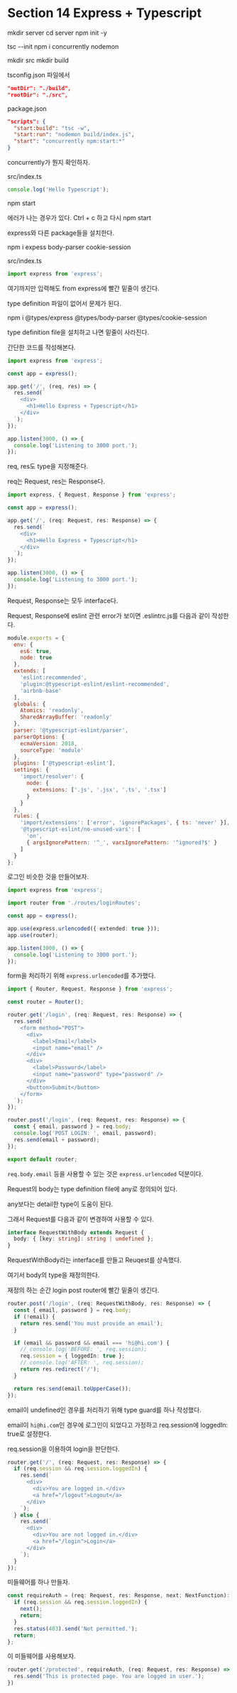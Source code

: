 # Section 14 Express + Typescript

mkdir server
cd server
npm init -y

tsc --init
npm i concurrently nodemon

mkdir src
mkdir build

tsconfig.json 파일에서

```json
"outDir": "./build",
"rootDir": "./src",
```

package.json

```json
"scripts": {
  "start:build": "tsc -w",
  "start:run": "nodemon build/index.js",
  "start": "concurrently npm:start:*"
}
```

concurrently가 뭔지 확인하자.

src/index.ts

```ts
console.log('Hello Typescript');
```

npm start

에러가 나는 경우가 있다. Ctrl + c 하고 다시 npm start

express와 다른 package들을 설치한다.

npm i expess body-parser cookie-session

src/index.ts

```ts
import express from 'express';
```

여기까지만 입력해도 from express에 빨간 밑줄이 생긴다.

type definition 파일이 없어서 문제가 된다.

npm i @types/express @types/body-parser @types/cookie-session

type definition file을 설치하고 나면 밑줄이 사라진다.

간단한 코드를 작성해본다.

```ts
import express from 'express';

const app = express();

app.get('/', (req, res) => {
  res.send(`
    <div>
      <h1>Hello Express + Typescript</h1>
    </div>
  `);
});

app.listen(3000, () => {
  console.log('Listening to 3000 port.');
});
```

req, res도 type을 지정해준다.

req는 Request, res는 Response다.

```ts
import express, { Request, Response } from 'express';

const app = express();

app.get('/', (req: Request, res: Response) => {
  res.send(`
    <div>
      <h1>Hello Express + Typescript</h1>
    </div>
  `);
});

app.listen(3000, () => {
  console.log('Listening to 3000 port.');
});

```

Request, Response는 모두 interface다.

Request, Response에 eslint 관련 error가 보이면 .eslintrc.js를 다음과 같이 작성한다.

```js
module.exports = {
  env: {
    es6: true,
    node: true
  },
  extends: [
    'eslint:recommended',
    'plugin:@typescript-eslint/eslint-recommended',
    'airbnb-base'
  ],
  globals: {
    Atomics: 'readonly',
    SharedArrayBuffer: 'readonly'
  },
  parser: '@typescript-eslint/parser',
  parserOptions: {
    ecmaVersion: 2018,
    sourceType: 'module'
  },
  plugins: ['@typescript-eslint'],
  settings: {
    'import/resolver': {
      node: {
        extensions: ['.js', '.jsx', '.ts', '.tsx']
      }
    }
  },
  rules: {
    'import/extensions': ['error', 'ignorePackages', { ts: 'never' }],
    '@typescript-eslint/no-unused-vars': [
      'on',
      { argsIgnorePattern: '^_', varsIgnorePattern: '^ignored?$' }
    ]
  }
};
```

로그인 비슷한 것을 만들어보자.

```ts
import express from 'express';

import router from './routes/loginRoutes';

const app = express();

app.use(express.urlencoded({ extended: true }));
app.use(router);

app.listen(3000, () => {
  console.log('Listening to 3000 port.');
});

```

form을 처리하기 위해 `express.urlencoded`를 추가했다.

```ts
import { Router, Request, Response } from 'express';

const router = Router();

router.get('/login', (req: Request, res: Response) => {
  res.send(`
    <form method="POST">
      <div>
        <label>Email</label>
        <input name="email" />
      </div>
      <div>
        <label>Password</label>
        <input name="password" type="password" />
      </div>
      <button>Submit</button>
    </form>
  `);
});

router.post('/login', (req: Request, res: Response) => {
  const { email, password } = req.body;
  console.log('POST LOGIN: ', email, password);
  res.send(email + password);
});

export default router;
```

`req.body.email` 등을 사용할 수 있는 것은 `express.urlencoded` 덕분이다.

Request의 body는 type definition file에 any로 정의되어 있다.

any보다는 detail한 type이 도움이 된다.

그래서 Request를 다음과 같이 변경하여 사용할 수 있다.

```ts
interface RequestWithBody extends Request {
  body: { [key: string]: string | undefined };
}
```

RequestWithBody라는 interface를 만들고 Reuqest를 상속했다.

여기서 body의 type을 재정의한다.

재정의 하는 순간 login post router에 빨간 밑줄이 생긴다.

```ts
router.post('/login', (req: RequestWithBody, res: Response) => {
  const { email, password } = req.body;
  if (!email) {
    return res.send('You must provide an email');
  }

  if (email && password && email === 'hi@hi.com') {
    // console.log('BEFORE: ', req.session);
    req.session = { loggedIn: true };
    // console.log('AFTER: ', req.session);
    return res.redirect('/');
  }

  return res.send(email.toUpperCase());
});

```

email이 undefined인 경우를 처리하기 위해 type guard를 하나 작성했다.

email이 `hi@hi.com`인 경우에 로그인이 되었다고 가정하고 req.session에 loggedIn: true로 설정한다.

req.session을 이용하여 login을 판단한다.

```ts
router.get('/', (req: Request, res: Response) => {
  if (req.session && req.session.loggedIn) {
    res.send(`
      <div>
        <div>You are logged in.</div>
        <a href="/logout">Logout</a>
      </div>
    `);
  } else {
    res.send(`
      <div>
        <div>You are not logged in.</div>
        <a href="/login">Login</a>
      </div>
    `);
  }
});

```

미들웨어를 하나 만들자.

```ts
const requireAuth = (req: Request, res: Response, next: NextFunction): void => {
  if (req.session && req.session.loggedIn) {
    next();
    return;
  }
  res.status(403).send('Not permitted.');
  return;
};

```

이 미들웨어를 사용해보자.

```ts
router.get('/protected', requireAuth, (req: Request, res: Response) => {
  res.send('This is protected page. You are logged in user.');
})
```
